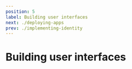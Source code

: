 ```yaml
---
position: 5
label: Building user interfaces
next: ./deploying-apps
prev: ./implementing-identity
---
```

# Building user interfaces